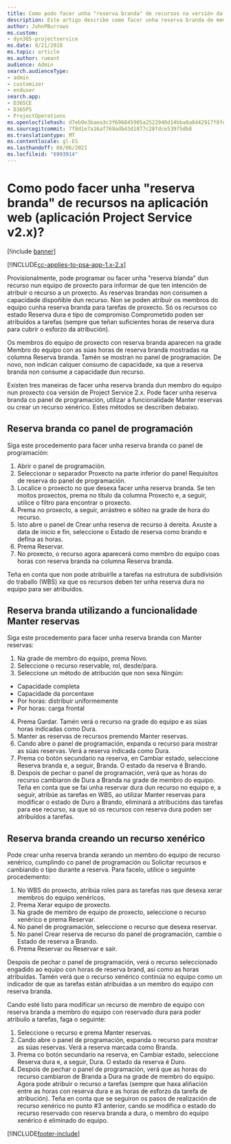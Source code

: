 ```yaml
---
title: Como podo facer unha "reserva branda" de recursos na versión da apl. 2.x?
description: Este artigo describe como facer unha reserva branda de membros de proxecto con Project Service.
author: JohnPBurrows
ms.custom:
- dyn365-projectservice
ms.date: 8/21/2018
ms.topic: article
ms.author: rumant
audience: Admin
search.audienceType:
- admin
- customizer
- enduser
search.app:
- D365CE
- D365PS
- ProjectOperations
ms.openlocfilehash: d7eb9e3baea3c3f696845905a2522940d14bba8a8d42917f8fe1b90c7c443747
ms.sourcegitcommit: 7f8d1e7a16af769adb43d1877c28fdce53975db8
ms.translationtype: MT
ms.contentlocale: gl-ES
ms.lasthandoff: 08/06/2021
ms.locfileid: "6993914"
---
```

# <a name="how-do-i-soft-book-resources-in-the-web-app-project-service-app-v2x"></a>Como podo facer unha "reserva branda" de recursos na aplicación web (aplicación Project Service v2.x)?

[!include [banner](../includes/psa-now-project-operations.md)]

[!INCLUDE[cc-applies-to-psa-app-1.x-2.x](../includes/cc-applies-to-psa-app-1x-2x.md)]

Provisionalmente, pode programar ou facer unha "reserva blanda" dun recurso nun equipo de proxecto para informar de que ten intención de atribuír o recurso a un proxecto. As reservas brandas non consumen a capacidade dispoñible dun recurso. Non se poden atribuír os membros do equipo cunha reserva branda para tarefas de proxecto. Só os recursos co estado Reserva dura e tipo de compromiso Comprometido poden ser atribuídos a tarefas (sempre que teñan suficientes horas de reserva dura para cubrir o esforzo da atribución).

Os membros do equipo de proxecto con reserva branda aparecen na grade Membro do equipo con as súas horas de reserva branda mostradas na columna Reserva branda. Tamén se mostran no panel de programación. De novo, non indican calquer consumo de capacidade, xa que a reserva branda non consume a capacidade dun recurso.

Existen tres maneiras de facer unha reserva branda dun membro do equipo nun proxecto coa versión de Project Service 2.x. Pode facer unha reserva branda co panel de programación, utilizar a funcionalidade Manter reservas ou crear un recurso xenérico. Estes métodos se describen debaixo.

## <a name="soft-book-with-the-schedule-board"></a>Reserva branda co panel de programación

Siga este procedemento para facer unha reserva branda co panel de programación: 
1. Abrir o panel de programación.
2. Seleccionar o separador Proxecto na parte inferior do panel Requisitos de reserva do panel de programación.
3. Localice o proxecto no que desexa facer unha reserva branda. Se ten moitos proxectos, prema no título da columna Proxecto e, a seguir, utilice o filtro para encontrar o proxecto.
4. Prema no proxecto, a seguir, arrástreo e sólteo na grade de hora do recurso.
5. Isto abre o panel de Crear unha reserva de recurso á dereita. Axuste a data de inicio e fin, seleccione o Estado de reserva como brando e defina as horas. 
6. Prema Reservar.
7. No proxecto, o recurso agora aparecerá como membro do equipo coas horas con reserva branda na columna Reserva branda.

Teña en conta que non pode atribuírlle a tarefas na estrutura de subdivisión do traballo (WBS) xa que os recursos deben ter unha reserva dura no equipo para ser atribuídos.

## <a name="soft-book-using-the-maintain-bookings-feature"></a>Reserva branda utilizando a funcionalidade Manter reservas

Siga este procedemento para facer unha reserva branda con Manter reservas:
1. Na grade de membro do equipo, prema Novo.
2. Seleccione o recurso reservable, rol, desde/para.
3. Seleccione un método de atribución que non sexa Ningún:
- Capacidade completa
- Capacidade da porcentaxe
- Por horas: distribuír uniformemente
- Por horas: carga frontal
4. Prema Gardar. Tamén verá o recurso na grade do equipo e as súas horas indicadas como Dura.
5. Manter as reservas de recursos premendo Manter reservas.
6. Cando abre o panel de programación, expanda o recurso para mostrar as súas reservas. Verá a reserva indicada como Dura.
7. Prema co botón secundario na reserva, en Cambiar estado, seleccione Reserva branda e, a seguir, Branda. O estado da reserva é Brando.
8. Despois de pechar o panel de programación, verá que as horas do recurso cambiaron de Dura a Branda na grade de membro do equipo.
Teña en conta que se fai unha reservar dura dun recurso no equipo e, a seguir, atribúe as tarefas en WBS, ao utilizar Manter reservas para modificar o estado de Duro a Brando, eliminará a atribucións das tarefas para ese recurso, xa que só os recursos con reserva dura poden ser atribuídos a tarefas.

## <a name="soft-book-by-creating-a-generic-resource"></a>Reserva branda creando un recurso xenérico

Pode crear unha reserva branda xerando un membro do equipo de recurso xenérico, cumplindo co panel de programación ou Solicitar recursos e cambiando o tipo durante a reserva.
Para facelo, utilice o seguinte procedemento:

1. No WBS do proxecto, atribúa roles para as tarefas nas que desexa xerar membros do equipo xenéricos.
2. Prema Xerar equipo de proxecto.
3. Na grade de membro de equipo de proxecto, seleccione o recurso xenérico e prema Reservar.
4. No panel de programación, seleccione o recurso que desexa reservar.
5. No panel Crear reserva de recurso do panel de programación, cambie o Estado de reserva a Brando.
6. Prema Reservar ou Reservar e saír.

Despois de pechar o panel de programación, verá o recurso seleccionado engadido ao equipo con horas de reserva brand, así como as horas atribuídas. Tamén verá que o recurso xenérico continúa no equipo como un indicador de que as tarefas están atribuídas a un membro do equipo con reserva branda.

Cando esté listo para modificar un recurso de membro de equipo con reserva branda a membro do equipo con reservado dura para poder atribuílo a tarefas, faga o seguinte:

1. Seleccione o recurso e prema Manter reservas.
2. Cando abre o panel de programación, expanda o recurso para mostrar as súas reservas. Verá a reserva marcada como Branda.
3. Prema co botón secundario na reserva, en Cambiar estado, seleccione Reserva dura e, a seguir, Dura. O estado da reserva é Duro.
4. Despois de pechar o panel de programación, verá que as horas do recurso cambiaron de Branda a Dura na grade de membro do equipo. Agora pode atribuir o recurso a tarefas (sempre que haxa aliñación entre as horas con reserva dura e as horas de esforzo da tarefa de atribución). Teña en conta que se seguiron os pasos de realización de recurso xenérico no punto #3 anterior, cando se modifica o estado do recurso reservado con reserva branda a dura, o membro do equipo xenérico é eliminado do equipo.


[!INCLUDE[footer-include](../includes/footer-banner.md)]